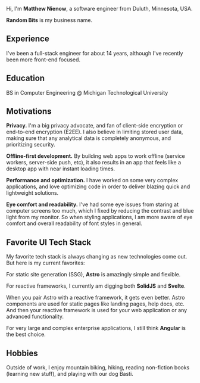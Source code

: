 
Hi, I'm **Matthew Nienow**, a software engineer from Duluth, Minnesota, USA. 

**Random Bits** is my business name.

## Experience
I've been a full-stack engineer for about 14 years, although I've recently been more front-end focused.

## Education

BS in Computer Engineering @ Michigan Technological University

## Motivations

**Privacy.** I'm a big privacy advocate, and fan of client-side encryption or end-to-end encryption (E2EE). I also believe in limiting stored user data, making sure that any analytical data is completely anonymous, and prioritizing security.

**Offline-first development.** By building web apps to work offline (service workers, server-side push, etc), it also results in an app that feels like a desktop app with near instant loading times.

**Performance and optimization.** I have worked on some very complex applications, and love optimizing code in order to deliver blazing quick and lightweight solutions.

**Eye comfort and readability.** I've had some eye issues from staring at computer screens too much, which I fixed by reducing the contrast and blue light from my monitor. So when styling applications, I am more aware of eye comfort and overall readability of font styles in general.

## Favorite UI Tech Stack

My favorite tech stack is always changing as new technologies come out. But here is my current favorites:

For static site generation (SSG), **Astro** is amazingly simple and flexible. 

For reactive frameworks, I currently am digging both **SolidJS** and **Svelte**.

When you pair Astro with a reactive framework, it gets even better. Astro components are used for static pages like landing pages, help docs, etc. And then your reactive framework is used for your web application or any advanced functionality.

For very large and complex enterprise applications, I still think **Angular** is the best choice.

## Hobbies
Outside of work, I enjoy mountain biking, hiking, reading non-fiction books (learning new stuff), and playing with our dog Basti.
